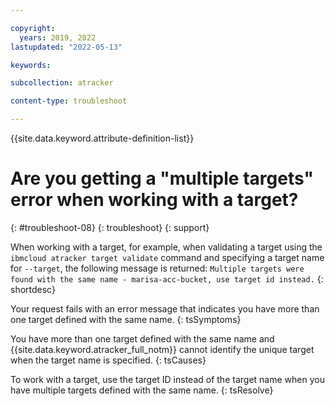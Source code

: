 ```yaml
---

copyright:
  years: 2019, 2022
lastupdated: "2022-05-13"

keywords: 

subcollection: atracker

content-type: troubleshoot

---
```


{{site.data.keyword.attribute-definition-list}}

# Are you getting a "multiple targets" error when working with a target?
{: #troubleshoot-08}
{: troubleshoot}
{: support}

When working with a target, for example, when validating a target using the `ibmcloud atracker target validate` command and specifying a target name for `--target`, the following message is returned: `Multiple targets were found with the same name - marisa-acc-bucket, use target id instead.`
{: shortdesc}



Your request fails with an error message that indicates you have more than one target defined with the same name.
{: tsSymptoms}

You have more than one target defined with the same name and {{site.data.keyword.atracker_full_notm}} cannot identify the unique target when the target name is specified.
{: tsCauses}

To work with a target, use the target ID instead of the target name when you have multiple targets defined with the same name.
{: tsResolve}



